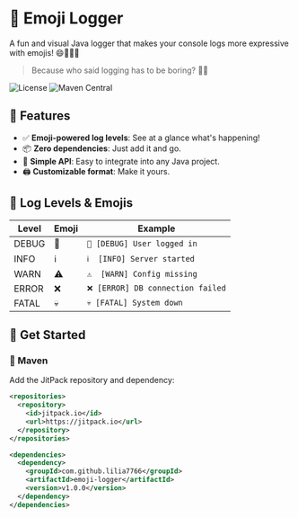 # 🎉 Emoji Logger

A fun and visual Java logger that makes your console logs more expressive with emojis! 😄🐞✅❌

> Because who said logging has to be boring? 💬✨

![License](https://img.shields.io/badge/license-MIT-blue.svg)
![Maven Central](https://img.shields.io/badge/Maven%20Central-1.0.0-brightgreen)

## 🌈 Features

- ✅ **Emoji-powered log levels**: See at a glance what's happening!
- 📦 **Zero dependencies**: Just add it and go.
- 🔧 **Simple API**: Easy to integrate into any Java project.
- 🖨️ **Customizable format**: Make it yours.

## 🎯 Log Levels & Emojis

| Level     | Emoji | Example                     |
|-----------|-------|-----------------------------|
| DEBUG     | 🐛    | `🐛 [DEBUG] User logged in` |
| INFO      | ℹ️    | `ℹ️  [INFO] Server started` |
| WARN      | ⚠️    | `⚠️  [WARN] Config missing` |
| ERROR     | ❌    | `❌ [ERROR] DB connection failed` |
| FATAL     | 💀    | `💀 [FATAL] System down`    |

## 🚀 Get Started

### 🔧 Maven

Add the JitPack repository and dependency:

```xml
<repositories>
  <repository>
    <id>jitpack.io</id>
    <url>https://jitpack.io</url>
  </repository>
</repositories>

<dependencies>
  <dependency>
    <groupId>com.github.lilia7766</groupId>
    <artifactId>emoji-logger</artifactId>
    <version>v1.0.0</version>
  </dependency>
</dependencies>
```